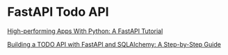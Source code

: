 # FastAPI Todo API

[High-performing Apps With Python: A FastAPI Tutorial](https://www.toptal.com/python/build-high-performing-apps-with-the-python-fastapi-framework)

[Building a TODO API with FastAPI and SQLAlchemy: A Step-by-Step Guide](https://ktechhub.medium.com/building-a-todo-api-with-fastapi-and-sqlalchemy-a-step-by-step-guide-dbf5fe2fc7cd)